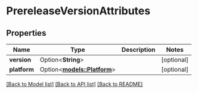 # PrereleaseVersionAttributes

## Properties

Name | Type | Description | Notes
------------ | ------------- | ------------- | -------------
**version** | Option<**String**> |  | [optional]
**platform** | Option<[**models::Platform**](Platform.md)> |  | [optional]

[[Back to Model list]](../README.md#documentation-for-models) [[Back to API list]](../README.md#documentation-for-api-endpoints) [[Back to README]](../README.md)


